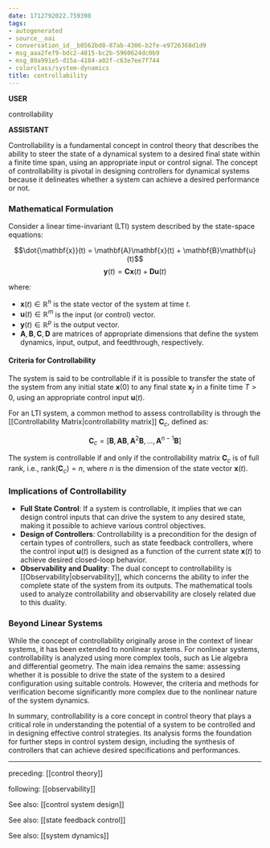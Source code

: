 ```yaml
---
date: 1712792022.759398
tags:
- autogenerated
- source__oai
- conversation_id__b0562bd8-87ab-4306-b2fe-e9726368d1d9
- msg_aaa2fef9-bdc2-4815-bc2b-5960624dc0b9
- msg_89a991e5-d15a-4184-a02f-c63e7ee7f744
- colorclass/system-dynamics
title: controllability
---
```


**USER**

controllability


**ASSISTANT**

Controllability is a fundamental concept in control theory that describes the ability to steer the state of a dynamical system to a desired final state within a finite time span, using an appropriate input or control signal. The concept of controllability is pivotal in designing controllers for dynamical systems because it delineates whether a system can achieve a desired performance or not.

### Mathematical Formulation

Consider a linear time-invariant (LTI) system described by the state-space equations:

$$\dot{\mathbf{x}}(t) = \mathbf{A}\mathbf{x}(t) + \mathbf{B}\mathbf{u}(t)$$
$$\mathbf{y}(t) = \mathbf{C}\mathbf{x}(t) + \mathbf{D}\mathbf{u}(t)$$

where:
- $\mathbf{x}(t) \in \mathbb{R}^n$ is the state vector of the system at time $t$.
- $\mathbf{u}(t) \in \mathbb{R}^m$ is the input (or control) vector.
- $\mathbf{y}(t) \in \mathbb{R}^p$ is the output vector.
- $\mathbf{A}, \mathbf{B}, \mathbf{C}, \mathbf{D}$ are matrices of appropriate dimensions that define the system dynamics, input, output, and feedthrough, respectively.

#### Criteria for Controllability

The system is said to be controllable if it is possible to transfer the state of the system from any initial state $\mathbf{x}(0)$ to any final state $\mathbf{x}_f$ in a finite time $T > 0$, using an appropriate control input $\mathbf{u}(t)$.

For an LTI system, a common method to assess controllability is through the [[Controllability Matrix|controllability matrix]] $\mathbf{C}_c$, defined as:

$$\mathbf{C}_c = [\mathbf{B}, \mathbf{A}\mathbf{B}, \mathbf{A}^2\mathbf{B}, \ldots, \mathbf{A}^{n-1}\mathbf{B}]$$

The system is controllable if and only if the controllability matrix $\mathbf{C}_c$ is of full rank, i.e., $\text{rank}(\mathbf{C}_c) = n$, where $n$ is the dimension of the state vector $\mathbf{x}(t)$.

### Implications of Controllability

- **Full State Control**: If a system is controllable, it implies that we can design control inputs that can drive the system to any desired state, making it possible to achieve various control objectives.
- **Design of Controllers**: Controllability is a precondition for the design of certain types of controllers, such as state feedback controllers, where the control input $\mathbf{u}(t)$ is designed as a function of the current state $\mathbf{x}(t)$ to achieve desired closed-loop behavior.
- **Observability and Duality**: The dual concept to controllability is [[Observability|observability]], which concerns the ability to infer the complete state of the system from its outputs. The mathematical tools used to analyze controllability and observability are closely related due to this duality.

### Beyond Linear Systems

While the concept of controllability originally arose in the context of linear systems, it has been extended to nonlinear systems. For nonlinear systems, controllability is analyzed using more complex tools, such as Lie algebra and differential geometry. The main idea remains the same: assessing whether it is possible to drive the state of the system to a desired configuration using suitable controls. However, the criteria and methods for verification become significantly more complex due to the nonlinear nature of the system dynamics.

In summary, controllability is a core concept in control theory that plays a critical role in understanding the potential of a system to be controlled and in designing effective control strategies. Its analysis forms the foundation for further steps in control system design, including the synthesis of controllers that can achieve desired specifications and performances.


---

preceding: [[control theory]]  


following: [[observability]]

See also: [[control system design]]


See also: [[state feedback control]]


See also: [[system dynamics]]